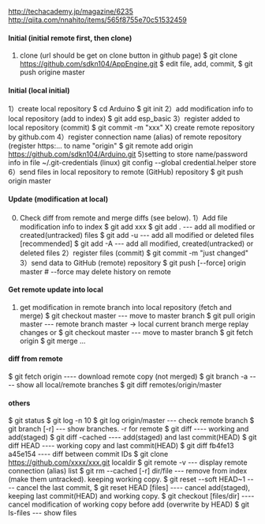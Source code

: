 http://techacademy.jp/magazine/6235
http://qiita.com/nnahito/items/565f8755e70c51532459
#### Initial (initial remote first, then clone)
1) clone (url should be get on clone button in github page)
$ git clone https://github.com/sdkn104/AppEngine.git
$ edit file, add, commit, 
$ git push origine master

#### Initial (local initial)
1）create local repository
$ cd Arduino
$ git init
2）add modification info to local repository (add to index)
$ git add esp_basic
3）register added to local repository (commit) 
$ git commit -m "xxx"
X) create remote repository by github.com
4）register connection name (alias) of remote repository
     (register https:... to name "origin"
$ git remote add origin https://github.com/sdkn104/Arduino.git
5)setting to store name/password info in file ~/.git-credentials (linux)
git config --global credential.helper store
6）send files in local repository to remote (GitHub) repository
$ git push origin master

#### Update (modification at local)
0) Check diff from remote and merge diffs (see below).
1）Add file modification info to index
$ git add xxx
$ git add .   --- add all modified or created(untracked) files
$ git add -u   --- add all modified or deleted files [recommended]
$ git add -A   --- add all modified, created(untracked) or deleted files
2）register files (commit)
$ git commit -m "just changed"
3）send data to GitHub (remote) repository
$ git push [--force] origin master  # --force may delete history on remote

#### Get remote update into local
1) get modification in remote branch into local repository (fetch and merge)
$ git checkout master   --- move to master branch
$ git pull origin master   --- remote branch master -> local current branch
                               merge replay changes
or
$ git checkout master   --- move to master branch
$ git fetch origin
$ git merge ...

#### diff from remote
$ git fetch origin ---- download remote copy (not merged)
$ git branch -a   ---- show all local/remote branches
$ git diff remotes/origin/master

#### others
$ git status
$ git log -n 10
$ git log origin/master  --- check remote branch
$ git branch [-r]   --- show branches. -r for remote
$ git diff  ---- working and add(staged)
$ git diff -cached ---- add(staged) and last commit(HEAD)
$ git diff HEAD ---- working copy and last commit(HEAD)
$ git diff fb4fe13 a45e154 ---- diff between commit IDs
$ git clone https://github.com/xxxx/xxx.git localdir
$ git remote -v --- display remote connection (alias) list
$ git rm --cached [-r] dir/file   --- remove from index (make them untracked). keeping working copy.
$ git reset --soft HEAD~1 ---- cancel the last commit, 
$ git reset HEAD [files]  ---- cancel add(staged), keeping last commit(HEAD) and working copy.
$ git checkout [files/dir]  ---- cancel modification of working copy before add (overwrite by HEAD)
$ git ls-files  --- show files
